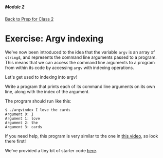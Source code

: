 ##### Module 2
[Back to Prep for Class 2](../../class2-prep)
# Exercise: Argv indexing

We've now been introduced to the idea that the variable `argv` is an array of `string`s, and represents the command line arguments passed to a program.
This means that we can access the command line arguments to a program from within its code by accessing `argv` with indexing operations.

Let's get used to indexing into argv!

Write a program that prints each of its command line arguments on its own line, along with the index of the argument.

The program should run like this:
```
$ ./argvindex I love the cards
Argument 0: I
Argument 1: love
Argument 2: the
Argument 3: cards
```

If you need help, this program is very similar to the one in <a href="https://www.youtube.com/watch?v=Ja8YoR-u9TA&index=3&list=PLhQjrBD2T380sc-fXwl1sviA-twxFduVU" target="_blank">this video</a>, so look there first!

We've provided a tiny bit of starter code [here](./argvindex.c).
